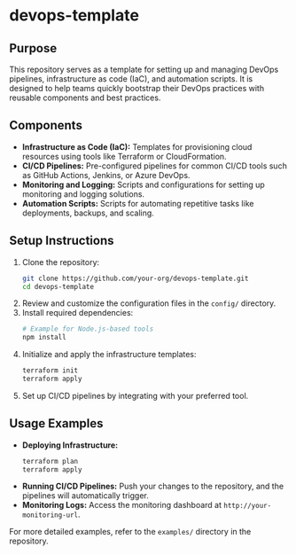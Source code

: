 # devops-template
<!-- Create a detailed README for a DevOps template repository that includes sections on purpose, components, setup instructions, and usage examples -->

## Purpose
This repository serves as a template for setting up and managing DevOps pipelines, infrastructure as code (IaC), and automation scripts. It is designed to help teams quickly bootstrap their DevOps practices with reusable components and best practices.

## Components
- **Infrastructure as Code (IaC):** Templates for provisioning cloud resources using tools like Terraform or CloudFormation.
- **CI/CD Pipelines:** Pre-configured pipelines for common CI/CD tools such as GitHub Actions, Jenkins, or Azure DevOps.
- **Monitoring and Logging:** Scripts and configurations for setting up monitoring and logging solutions.
- **Automation Scripts:** Scripts for automating repetitive tasks like deployments, backups, and scaling.

## Setup Instructions
1. Clone the repository:
   ```bash
   git clone https://github.com/your-org/devops-template.git
   cd devops-template
   ```
2. Review and customize the configuration files in the `config/` directory.
3. Install required dependencies:
   ```bash
   # Example for Node.js-based tools
   npm install
   ```
4. Initialize and apply the infrastructure templates:
   ```bash
   terraform init
   terraform apply
   ```
5. Set up CI/CD pipelines by integrating with your preferred tool.

## Usage Examples
- **Deploying Infrastructure:**
   ```bash
   terraform plan
   terraform apply
   ```
- **Running CI/CD Pipelines:**
   Push your changes to the repository, and the pipelines will automatically trigger.
- **Monitoring Logs:**
   Access the monitoring dashboard at `http://your-monitoring-url`.

For more detailed examples, refer to the `examples/` directory in the repository.